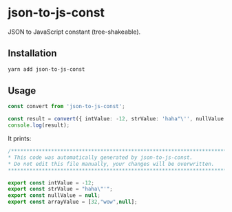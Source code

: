 # json-to-js-const

JSON to JavaScript constant (tree-shakeable).

## Installation

```sh
yarn add json-to-js-const
```

## Usage

```ts
const convert from 'json-to-js-const';

const result = convert({ intValue: -12, strValue: 'haha"\'', nullValue: null, arrayValue: [32, 'wow', null] });
console.log(result);
```

It prints:

```ts
/******************************************************************************************
* This code was automatically generated by json-to-js-const.
* Do not edit this file manually, your changes will be overwritten.
******************************************************************************************/

export const intValue = -12;
export const strValue = "haha\"'";
export const nullValue = null;
export const arrayValue = [32,"wow",null];
```
